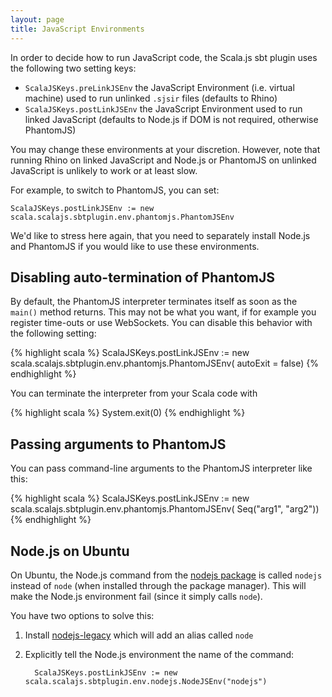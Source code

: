 ```yaml
---
layout: page
title: JavaScript Environments
---
```


In order to decide how to run JavaScript code, the Scala.js sbt plugin uses the following two setting keys:

- `ScalaJSKeys.preLinkJSEnv` the JavaScript Environment (i.e. virtual machine) used to run unlinked `.sjsir` files (defaults to Rhino)
- `ScalaJSKeys.postLinkJSEnv` the JavaScript Environment used to run linked JavaScript (defaults to Node.js if DOM is not required, otherwise PhantomJS)

You may change these environments at your discretion. However, note that running Rhino on linked JavaScript and Node.js or PhantomJS on unlinked JavaScript is unlikely to work or at least slow.

For example, to switch to PhantomJS, you can set:

    ScalaJSKeys.postLinkJSEnv := new scala.scalajs.sbtplugin.env.phantomjs.PhantomJSEnv

We'd like to stress here again, that you need to separately install Node.js and PhantomJS if you would like to use these environments.

## <a name="phantomjs-no-auto-terminate"></a> Disabling auto-termination of PhantomJS

By default, the PhantomJS interpreter terminates itself as soon as the `main()` method returns.
This may not be what you want, if for example you register time-outs or use WebSockets.
You can disable this behavior with the following setting:

{% highlight scala %}
ScalaJSKeys.postLinkJSEnv := new scala.scalajs.sbtplugin.env.phantomjs.PhantomJSEnv(
    autoExit = false)
{% endhighlight %}

You can terminate the interpreter from your Scala code with

{% highlight scala %}
System.exit(0)
{% endhighlight %}

## <a name="phantomjs-arguments"></a> Passing arguments to PhantomJS

You can pass command-line arguments to the PhantomJS interpreter like this:

{% highlight scala %}
ScalaJSKeys.postLinkJSEnv := new scala.scalajs.sbtplugin.env.phantomjs.PhantomJSEnv(
    Seq("arg1", "arg2"))
{% endhighlight %}

## <a name="node-on-ubuntu"></a> Node.js on Ubuntu

On Ubuntu, the Node.js command from the [nodejs package](http://packages.ubuntu.com/utopic/nodejs) is called `nodejs` instead of `node` (when installed through the package manager). This will make the Node.js environment fail (since it simply calls `node`).

You have two options to solve this:

1. Install [nodejs-legacy](http://packages.ubuntu.com/utopic/nodejs-legacy) which will add an alias called `node`
2. Explicitly tell the Node.js environment the name of the command:

         ScalaJSKeys.postLinkJSEnv := new scala.scalajs.sbtplugin.env.nodejs.NodeJSEnv("nodejs")

